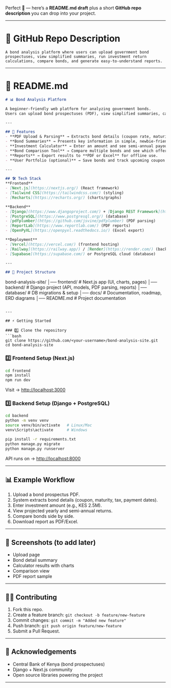 Perfect 🚀 — here’s a **README.md draft** plus a short **GitHub repo description** you can drop into your project.

---

# 📄 GitHub Repo Description

```
A bond analysis platform where users can upload government bond prospectuses, view simplified summaries, run investment return calculations, compare bonds, and generate easy-to-understand reports.
```

---

# 📘 README.md

```markdown
# 📊 Bond Analysis Platform

A beginner-friendly web platform for analyzing government bonds.  
Users can upload bond prospectuses (PDF), view simplified summaries, calculate investment returns, compare bonds side by side, and generate downloadable reports.

---

## 🚀 Features
- **PDF Upload & Parsing** → Extracts bond details (coupon rate, maturity, tax, etc.) automatically.  
- **Bond Summaries** → Presents key information in simple, newbie-friendly language.  
- **Investment Calculator** → Enter an amount and see semi-annual payouts, yearly earnings, and total maturity value.  
- **Bond Comparison Tool** → Compare multiple bonds and see which offers better returns vs shorter maturity.  
- **Reports** → Export results to **PDF or Excel** for offline use.  
- **User Portfolio (optional)** → Save bonds and track upcoming coupon payments.  

---

## 🛠️ Tech Stack
**Frontend**
- [Next.js](https://nextjs.org/) (React framework)
- [Tailwind CSS](https://tailwindcss.com/) (styling)
- [Recharts](https://recharts.org/) (charts/graphs)

**Backend**
- [Django](https://www.djangoproject.com/) + [Django REST Framework](https://www.django-rest-framework.org/) (API)
- [PostgreSQL](https://www.postgresql.org/) (database)
- [pdfplumber](https://github.com/jsvine/pdfplumber) (PDF parsing)
- [ReportLab](https://www.reportlab.com/) (PDF reports)
- [OpenPyXL](https://openpyxl.readthedocs.io/) (Excel export)

**Deployment**
- [Vercel](https://vercel.com/) (frontend hosting)
- [Railway](https://railway.app/) / [Render](https://render.com/) (backend hosting)
- [Supabase](https://supabase.com/) or PostgreSQL cloud (database)

---

## 📂 Project Structure
```

bond-analysis-site/
│── frontend/       # Next.js app (UI, charts, pages)
│── backend/        # Django project (API, models, PDF parsing, reports)
│── database/       # DB migrations & setup
│── docs/           # Documentation, roadmap, ERD diagrams
│── README.md       # Project documentation

````

---

## ⚡ Getting Started

### 1️⃣ Clone the repository
```bash
git clone https://github.com/<your-username>/bond-analysis-site.git
cd bond-analysis-site
````

### 2️⃣ Frontend Setup (Next.js)

```bash
cd frontend
npm install
npm run dev
```

Visit → [http://localhost:3000](http://localhost:3000)

### 3️⃣ Backend Setup (Django + PostgreSQL)

```bash
cd backend
python -m venv venv
source venv/bin/activate   # Linux/Mac
venv\Scripts\activate      # Windows

pip install -r requirements.txt
python manage.py migrate
python manage.py runserver
```

API runs on → [http://localhost:8000](http://localhost:8000)

---

## 📊 Example Workflow

1. Upload a bond prospectus PDF.
2. System extracts bond details (coupon, maturity, tax, payment dates).
3. Enter investment amount (e.g., KES 2.5M).
4. View projected yearly and semi-annual returns.
5. Compare bonds side by side.
6. Download report as PDF/Excel.

---

## 📸 Screenshots (to add later)

* Upload page
* Bond detail summary
* Calculator results with charts
* Comparison view
* PDF report sample

---

## 🧑‍💻 Contributing

1. Fork this repo.
2. Create a feature branch: `git checkout -b feature/new-feature`
3. Commit changes: `git commit -m "Added new feature"`
4. Push branch: `git push origin feature/new-feature`
5. Submit a Pull Request.

---


## 🙌 Acknowledgements

* Central Bank of Kenya (bond prospectuses)
* Django + Next.js community
* Open source libraries powering the project

---

